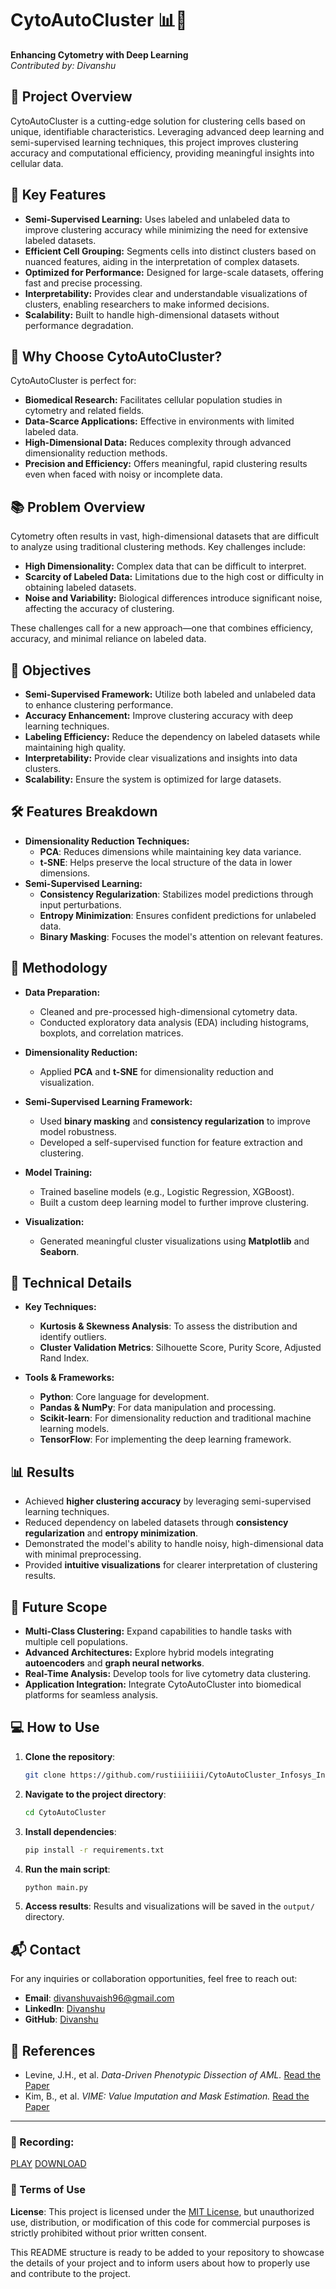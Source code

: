# CytoAutoCluster 📊🔬  
**Enhancing Cytometry with Deep Learning**  
*Contributed by: Divanshu*

## 🚀 Project Overview  
CytoAutoCluster is a cutting-edge solution for clustering cells based on unique, identifiable characteristics. Leveraging advanced deep learning and semi-supervised learning techniques, this project improves clustering accuracy and computational efficiency, providing meaningful insights into cellular data.

## 🌟 Key Features  
- **Semi-Supervised Learning:** Uses labeled and unlabeled data to improve clustering accuracy while minimizing the need for extensive labeled datasets.
- **Efficient Cell Grouping:** Segments cells into distinct clusters based on nuanced features, aiding in the interpretation of complex datasets.
- **Optimized for Performance:** Designed for large-scale datasets, offering fast and precise processing.
- **Interpretability:** Provides clear and understandable visualizations of clusters, enabling researchers to make informed decisions.
- **Scalability:** Built to handle high-dimensional datasets without performance degradation.

## 🔎 Why Choose CytoAutoCluster?  
CytoAutoCluster is perfect for:  
- **Biomedical Research:** Facilitates cellular population studies in cytometry and related fields.  
- **Data-Scarce Applications:** Effective in environments with limited labeled data.  
- **High-Dimensional Data:** Reduces complexity through advanced dimensionality reduction methods.  
- **Precision and Efficiency:** Offers meaningful, rapid clustering results even when faced with noisy or incomplete data.

## 📚 Problem Overview  
Cytometry often results in vast, high-dimensional datasets that are difficult to analyze using traditional clustering methods. Key challenges include:  
- **High Dimensionality:** Complex data that can be difficult to interpret.  
- **Scarcity of Labeled Data:** Limitations due to the high cost or difficulty in obtaining labeled datasets.  
- **Noise and Variability:** Biological differences introduce significant noise, affecting the accuracy of clustering.  

These challenges call for a new approach—one that combines efficiency, accuracy, and minimal reliance on labeled data.

## 🎯 Objectives  
- **Semi-Supervised Framework:** Utilize both labeled and unlabeled data to enhance clustering performance.
- **Accuracy Enhancement:** Improve clustering accuracy with deep learning techniques.
- **Labeling Efficiency:** Reduce the dependency on labeled datasets while maintaining high quality.
- **Interpretability:** Provide clear visualizations and insights into data clusters.
- **Scalability:** Ensure the system is optimized for large datasets.

## 🛠️ Features Breakdown  
- **Dimensionality Reduction Techniques:**  
  - **PCA**: Reduces dimensions while maintaining key data variance.  
  - **t-SNE**: Helps preserve the local structure of the data in lower dimensions.  
- **Semi-Supervised Learning:**  
  - **Consistency Regularization**: Stabilizes model predictions through input perturbations.  
  - **Entropy Minimization**: Ensures confident predictions for unlabeled data.  
  - **Binary Masking**: Focuses the model's attention on relevant features.

## 🧬 Methodology  
- **Data Preparation:**  
  - Cleaned and pre-processed high-dimensional cytometry data.  
  - Conducted exploratory data analysis (EDA) including histograms, boxplots, and correlation matrices.
  
- **Dimensionality Reduction:**  
  - Applied **PCA** and **t-SNE** for dimensionality reduction and visualization.

- **Semi-Supervised Learning Framework:**  
  - Used **binary masking** and **consistency regularization** to improve model robustness.  
  - Developed a self-supervised function for feature extraction and clustering.

- **Model Training:**  
  - Trained baseline models (e.g., Logistic Regression, XGBoost).  
  - Built a custom deep learning model to further improve clustering.

- **Visualization:**  
  - Generated meaningful cluster visualizations using **Matplotlib** and **Seaborn**.

## 🧪 Technical Details  
- **Key Techniques:**  
  - **Kurtosis & Skewness Analysis**: To assess the distribution and identify outliers.  
  - **Cluster Validation Metrics**: Silhouette Score, Purity Score, Adjusted Rand Index.  

- **Tools & Frameworks:**  
  - **Python**: Core language for development.  
  - **Pandas & NumPy**: For data manipulation and processing.  
  - **Scikit-learn**: For dimensionality reduction and traditional machine learning models.  
  - **TensorFlow**: For implementing the deep learning framework.

## 📊 Results  
- Achieved **higher clustering accuracy** by leveraging semi-supervised learning techniques.  
- Reduced dependency on labeled datasets through **consistency regularization** and **entropy minimization**.  
- Demonstrated the model's ability to handle noisy, high-dimensional data with minimal preprocessing.  
- Provided **intuitive visualizations** for clearer interpretation of clustering results.

## 📜 Future Scope  
- **Multi-Class Clustering:** Expand capabilities to handle tasks with multiple cell populations.  
- **Advanced Architectures:** Explore hybrid models integrating **autoencoders** and **graph neural networks**.  
- **Real-Time Analysis:** Develop tools for live cytometry data clustering.  
- **Application Integration:** Integrate CytoAutoCluster into biomedical platforms for seamless analysis.

## 💻 How to Use  
1. **Clone the repository**:  
    ```bash  
    git clone https://github.com/rustiiiiiii/CytoAutoCluster_Infosys_Internship_Oct2024.git  
    ```  
2. **Navigate to the project directory**:  
    ```bash  
    cd CytoAutoCluster  
    ```  
3. **Install dependencies**:  
    ```bash  
    pip install -r requirements.txt  
    ```  
4. **Run the main script**:  
    ```bash  
    python main.py  
    ```  
5. **Access results**: Results and visualizations will be saved in the `output/` directory.

## 📬 Contact  
For any inquiries or collaboration opportunities, feel free to reach out:  
- **Email**: divanshuvaish96@gmail.com  
- **LinkedIn**: [Divanshu](https://www.linkedin.com/in/divanshu-658a18217/)  
- **GitHub**: [Divanshu](https://github.com/Divanshu7)

## 📜 References  
- Levine, J.H., et al. *Data-Driven Phenotypic Dissection of AML.* [Read the Paper](https://doi.org/...)
- Kim, B., et al. *VIME: Value Imputation and Mask Estimation.* [Read the Paper](https://doi.org/...)

---
### 🔐 Recording:
  [PLAY](https://drive.google.com/file/d/1pw3Mf88lYRvW13J8E8Nxx-MlDdiGOabw/view)          [DOWNLOAD](https://drive.google.com/uc?export=download&id=1pw3Mf88lYRvW13J8E8Nxx-MlDdiGOabw)

### 🔐 Terms of Use  
**License**: This project is licensed under the [MIT License](https://github.com/rustiiiiiii/CytoAutoCluster_Infosys_Internship_Oct2024/blob/Divanshu/Divanshu/LICENCE), but unauthorized use, distribution, or modification of this code for commercial purposes is strictly prohibited without prior written consent.

This README structure is ready to be added to your repository to showcase the details of your project and to inform users about how to properly use and contribute to the project.
